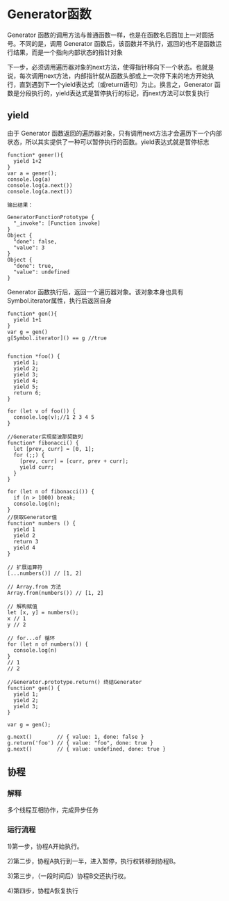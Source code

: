 # Generator函数

Generator 函数的调用方法与普通函数一样，也是在函数名后面加上一对圆括号。不同的是，调用 Generator 函数后，该函数并不执行，返回的也不是函数运行结果，而是一个指向内部状态的指针对象

下一步，必须调用遍历器对象的next方法，使得指针移向下一个状态。也就是说，每次调用next方法，内部指针就从函数头部或上一次停下来的地方开始执行，直到遇到下一个yield表达式（或return语句）为止。换言之，Generator 函数是分段执行的，yield表达式是暂停执行的标记，而next方法可以恢复执行

## yield

由于 Generator 函数返回的遍历器对象，只有调用next方法才会遍历下一个内部状态，所以其实提供了一种可以暂停执行的函数。yield表达式就是暂停标志

```
function* gener(){
  yield 1+2
}
var a = gener();
console.log(a)
console.log(a.next())
console.log(a.next())

输出结果：

GeneratorFunctionPrototype {
  "_invoke": [Function invoke]
}
Object {
  "done": false,
  "value": 3
}
Object {
  "done": true,
  "value": undefined
}
```
Generator 函数执行后，返回一个遍历器对象。该对象本身也具有Symbol.iterator属性，执行后返回自身
```
function* gen(){
  yield 1+1
}
var g = gen()
g[Symbol.iterator]() == g //true


function *foo() {
  yield 1;
  yield 2;
  yield 3;
  yield 4;
  yield 5;
  return 6;
}

for (let v of foo()) {
  console.log(v);//1 2 3 4 5
}

//Generater实现斐波那契数列
function* fibonacci() {
  let [prev, curr] = [0, 1];
  for (;;) {
    [prev, curr] = [curr, prev + curr];
    yield curr;
  }
}

for (let n of fibonacci()) {
  if (n > 1000) break;
  console.log(n);
}
//获取Generator值
function* numbers () {
  yield 1
  yield 2
  return 3
  yield 4
}

// 扩展运算符
[...numbers()] // [1, 2]

// Array.from 方法
Array.from(numbers()) // [1, 2]

// 解构赋值
let [x, y] = numbers();
x // 1
y // 2

// for...of 循环
for (let n of numbers()) {
  console.log(n)
}
// 1
// 2

//Generator.prototype.return() 终结Generator
function* gen() {
  yield 1;
  yield 2;
  yield 3;
}

var g = gen();

g.next()        // { value: 1, done: false }
g.return('foo') // { value: "foo", done: true }
g.next()        // { value: undefined, done: true }
```

## 协程

###  解释

多个线程互相协作，完成异步任务

### 运行流程

1)第一步，协程A开始执行。

2)第二步，协程A执行到一半，进入暂停，执行权转移到协程B。

3)第三步，（一段时间后）协程B交还执行权。

4)第四步，协程A恢复执行


